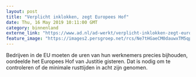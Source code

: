 ```yaml
---
layout: post
title: "Verplicht inklokken, zegt Europees Hof"
date: Thu, 16 May 2019 10:11:00 GMT
category: binnenland
externe_link: "https://www.ad.nl/ad-werkt/verplicht-inklokken-zegt-europees-hof~a27ab9ec/"
feature_image: "https://images2.persgroep.net/rcs/Ne7tHGaeCM0dauwxTM5qph3iQPk/diocontent/148498602/_fitwidth/400/?appId=21791a8992982cd8da851550a453bd7f&quality=0.7"
---
```


Bedrijven in de EU moeten de uren van hun werknemers precies bijhouden, oordeelde het Europees Hof van Justitie gisteren. Dat is nodig om te controleren of de minimale rusttijden in acht zijn genomen.
